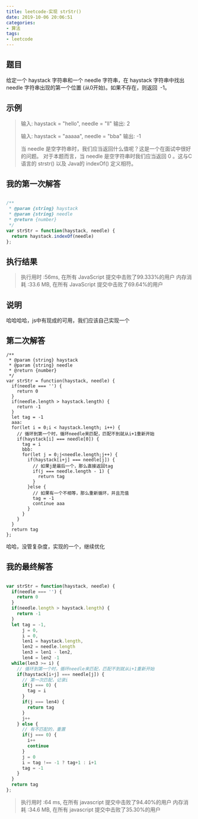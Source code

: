 ```yaml
---
title: leetcode-实现 strStr()
date: 2019-10-06 20:06:51
categories:
- 算法
tags:
- leetcode
---
```


## 题目

给定一个 haystack 字符串和一个 needle 字符串，在 haystack 字符串中找出 needle 字符串出现的第一个位置 (从0开始)。如果不存在，则返回  -1。

## 示例

> 输入: haystack = "hello", needle = "ll"
> 输出: 2
> 
> 输入: haystack = "aaaaa", needle = "bba"
> 输出: -1
> 
> 当 needle 是空字符串时，我们应当返回什么值呢？这是一个在面试中很好的问题。
> 对于本题而言，当 needle 是空字符串时我们应当返回 0 。这与C语言的 strstr() 以及 Java的 indexOf() 定义相符。


## 我的第一次解答

```javascript

/**
 * @param {string} haystack
 * @param {string} needle
 * @return {number}
 */
var strStr = function(haystack, needle) {
  return haystack.indexOf(needle)
};

```

##  执行结果

> 执行用时 :56ms, 在所有 JavaScript 提交中击败了99.333%的用户
> 内存消耗 :33.6 MB, 在所有 JavaScript 提交中击败了69.64%的用户

## 说明
哈哈哈哈，js中有现成的可用，我们应该自己实现一个

## 第二次解答

```
/**
 * @param {string} haystack
 * @param {string} needle
 * @return {number}
 */
var strStr = function(haystack, needle) {
  if(needle === '') {
    return 0
  }
  if(needle.length > haystack.length) {
    return -1
  }
  let tag = -1
  aaa:
  for(let i = 0;i < haystack.length; i++) {
    // 循环到第一个时，循环needle来匹配，匹配不到就从i+1重新开始
    if(haystack[i] === needle[0]) {
      tag = i
      bbb:
      for(let j = 0;j<needle.length;j++) {
        if(haystack[i+j] === needle[j]) {
          // 如果j是最后一个，那么直接返回tag
          if(j === needle.length - 1) {
            return tag
          }
        }else {
          // 如果有一个不相等，那么重新循环，并且充值
          tag = -1
          continue aaa
        }
      }
    }
  }
  return tag
};
```

哈哈，没管复杂度，实现的一个，继续优化

## 我的最终解答

```javascript

var strStr = function(haystack, needle) {
  if(needle === '') {
    return 0
  }
  if(needle.length > haystack.length) {
    return -1
  }
  let tag = -1,
      j = 0,
      i = 0,
      len1 = haystack.length,
      len2 = needle.length
      len3 = len1 - len2,
      len4 = len2 -1
  while(len3 >= i) {
    // 循环到第一个时，循环needle来匹配，匹配不到就从i+1重新开始
    if(haystack[i+j] === needle[j]) {
      // 第一次匹配，记录i
      if(j === 0) {
        tag = i
      }
      if(j === len4) {
        return tag
      }
      j++
    } else {
      // 有不匹配的，重置
      if(j === 0) {
        i++
        continue
      }
      j = 0
      i = tag !== -1 ? tag+1 : i+1
      tag = -1
    }
  }
  return tag
};

```

> 执行用时 :64 ms, 在所有 javascript 提交中击败了94.40%的用户
> 内存消耗 :34.6 MB, 在所有 javascript 提交中击败了35.30%的用户

